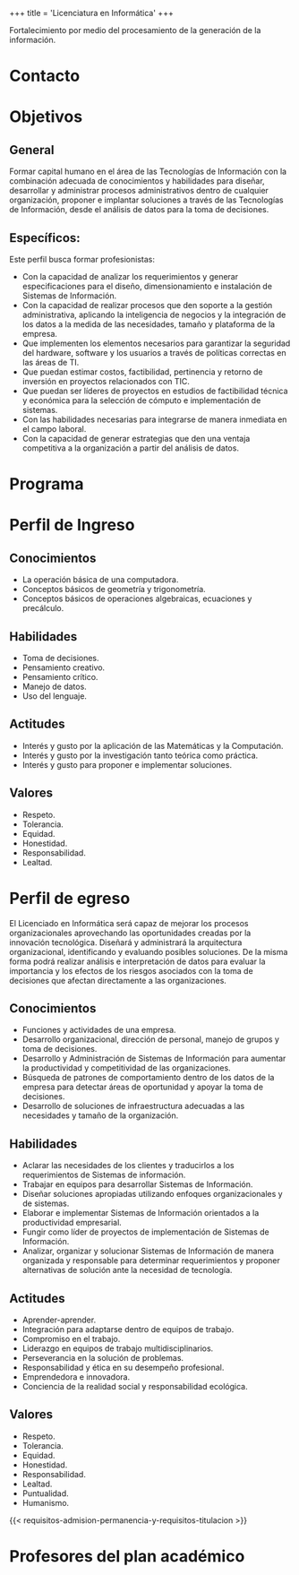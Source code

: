 +++
title = 'Licenciatura en Informática'
+++

Fortalecimiento por medio del procesamiento de la generación de la información.

# Contacto

# Objetivos

## General

Formar capital humano en el área de las Tecnologías de Información con la combinación adecuada de conocimientos y habilidades para diseñar, desarrollar y administrar procesos administrativos dentro de cualquier organización, proponer e implantar soluciones a través de las Tecnologías de Información, desde el análisis de datos para la toma de decisiones.

## Específicos:

Este perfil busca formar profesionistas:

- Con la capacidad de analizar los requerimientos y generar especificaciones para el diseño, dimensionamiento e instalación de Sistemas de Información.
- Con la capacidad de realizar procesos que den soporte a la gestión administrativa, aplicando la inteligencia de negocios y la integración de los datos a la medida de las necesidades, tamaño y plataforma de la empresa.
- Que implementen los elementos necesarios para garantizar la seguridad del hardware, software y los usuarios a través de políticas correctas en las áreas de TI.
- Que puedan estimar costos, factibilidad, pertinencia y retorno de inversión en proyectos relacionados con TIC.
- Que puedan ser líderes de proyectos en estudios de factibilidad técnica y económica para la selección de cómputo e implementación de sistemas.
- Con las habilidades necesarias para integrarse de manera inmediata en el campo laboral.
- Con la capacidad de generar estrategias que den una ventaja competitiva a la organización a partir del análisis de datos.

# Programa

# Perfil de Ingreso

## Conocimientos

- La operación básica de una computadora.
- Conceptos básicos de geometría y trigonometría.
- Conceptos básicos de operaciones algebraicas, ecuaciones y precálculo.

## Habilidades

- Toma de decisiones.
- Pensamiento creativo.
- Pensamiento crítico.
- Manejo de datos.
- Uso del lenguaje.

## Actitudes

- Interés y gusto por la aplicación de las Matemáticas y la Computación.
- Interés y gusto por la investigación tanto teórica como práctica.
- Interés y gusto para proponer e implementar soluciones.

## Valores

- Respeto.
- Tolerancia.
- Equidad.
- Honestidad.
- Responsabilidad.
- Lealtad.

# Perfil de egreso

El Licenciado en Informática será capaz de mejorar los procesos organizacionales aprovechando las oportunidades creadas por la innovación tecnológica. Diseñará y administrará la arquitectura organizacional, identificando y evaluando posibles soluciones. De la misma forma podrá realizar análisis e interpretación de datos para evaluar la importancia y los efectos de los riesgos asociados con la toma de decisiones que afectan directamente a las organizaciones.

## Conocimientos

- Funciones y actividades de una empresa.
- Desarrollo organizacional, dirección de personal, manejo de grupos y toma de decisiones.
- Desarrollo y Administración de Sistemas de Información para aumentar la productividad y competitividad de las organizaciones.
- Búsqueda de patrones de comportamiento dentro de los datos de la empresa para detectar áreas de oportunidad y apoyar la toma de decisiones.
- Desarrollo de soluciones de infraestructura adecuadas a las necesidades y tamaño de la organización.
 
## Habilidades

- Aclarar las necesidades de los clientes y traducirlos a los requerimientos de Sistemas de información.
- Trabajar en equipos para desarrollar Sistemas de Información.
- Diseñar soluciones apropiadas utilizando enfoques organizacionales y de sistemas.
- Elaborar e implementar Sistemas de Información orientados a la productividad empresarial.
- Fungir como líder de proyectos de implementación de Sistemas de Información.
- Analizar, organizar y solucionar Sistemas de Información de manera organizada y responsable para determinar requerimientos y proponer alternativas de solución ante la necesidad de tecnología.
 
## Actitudes

- Aprender-aprender.
- Integración para adaptarse dentro de equipos de trabajo.
- Compromiso en el trabajo.
- Liderazgo en equipos de trabajo multidisciplinarios.
- Perseverancia en la solución de problemas.
- Responsabilidad y ética en su desempeño profesional.
- Emprendedora e innovadora.
- Conciencia de la realidad social y responsabilidad ecológica.
 
## Valores

- Respeto.
- Tolerancia.
- Equidad.
- Honestidad.
- Responsabilidad.
- Lealtad.
- Puntualidad.
- Humanismo.

{{< requisitos-admision-permanencia-y-requisitos-titulacion >}}

# Profesores del plan académico
